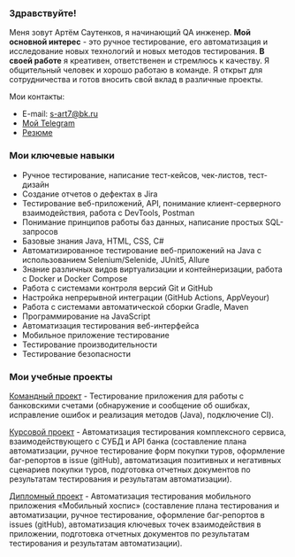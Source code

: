 ### Здравствуйте!

Меня зовут Артём Саутенков, я начинающий QA инженер.
**Мой основной интерес** - это ручное тестирование, его автоматизация и исследование новых технологий и новых методов тестирования.
**В своей работе** я креативен, ответственен и стремлюсь к качеству. Я общительный человек и хорошо работаю в команде. Я открыт для сотрудничества и готов вносить свой вклад в различные проекты.

Мои контакты:

- E-mail: s-art7@bk.ru
- [Мой Telegram](https://t.me/S-art7)
- [Резюме](https://docs.google.com/document/d/17mpacndec04wLhu0whzMeYGB9Fa1V1VncRJG_s2v8Cw/edit?usp=sharing)

### Мои ключевые навыки

- Ручное тестирование, написание тест-кейсов, чек-листов, тест-дизайн
- Создание отчетов о дефектах в Jira
- Тестирование веб-приложений, API, понимание клиент-серверного взаимодействия, работа с DevTools, Postman
- Понимание принципов работы баз данных, написание простых SQL-запросов
- Базовые знания Java, HTML, CSS, C#
- Автоматизированное тестирование веб-приложений на Java с использованием Selenium/Selenide, JUnit5, Allure
- Знание различных видов виртуализации и контейнеризации, работа с Docker и Docker Compose
- Работа с системами контроля версий Git и GitHub
- Настройка непрерывной интеграции (GitHub Actions, AppVeyour)
- Работа с системами автоматической сборки Gradle, Maven
- Программирование на JavaScript
- Автоматизация тестирования веб-интерфейса
- Мобильное приложение тестирование
- Тестирование производительности
- Тестирование безопасности

### Мои учебные проекты

[Командный проект](https://github.com/ArtemS27/Java_team_diplom) - Тестирование приложения для работы с банковскими счетами (обнаружение и сообщение об ошибках, исправление ошибок и реализация методов (Java), подключение CI).

[Курсовой проект](https://github.com/ArtemS27/Course_project) - Автоматизация тестирования комплексного сервиса, взаимодействующего с СУБД и API банка (составление плана автоматизации, ручное тестирование форм покупки туров, оформление баг-репортов в issue (gitHub), автоматизация позитивных и негативных сценариев покупки туров, подготовка отчетных документов по результатам тестирования и результатам автоматизации).

[Дипломный проект](https://github.com/ArtemS27/QAMID_Diplom) - Автоматизация тестирования мобильного приложения «Мобильный хоспис» (составление плана тестирования и автоматизации, ручное тестирование, оформление баг-репортов в issues (gitHub), автоматизация ключевых точек взаимодействия в приложении, подготовка отчетных документов по результатам тестирования и результатам автоматизации).
